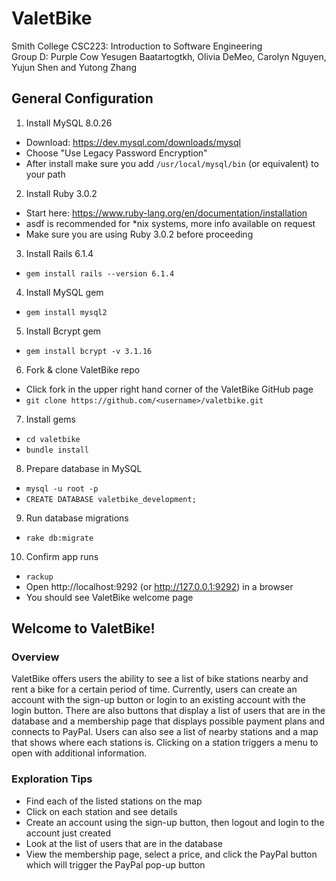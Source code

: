 # ValetBike

Smith College CSC223: Introduction to Software Engineering\
Group D: Purple Cow
Yesugen Baatartogtkh, Olivia DeMeo, Carolyn Nguyen, Yujun Shen and Yutong Zhang

## General Configuration
1. Install MySQL 8.0.26
* Download: https://dev.mysql.com/downloads/mysql
* Choose "Use Legacy Password Encryption"
* After install make sure you add `/usr/local/mysql/bin` (or equivalent) to your path

2. Install Ruby 3.0.2
* Start here: https://www.ruby-lang.org/en/documentation/installation
* asdf is recommended for *nix systems, more info available on request
* Make sure you are using Ruby 3.0.2 before proceeding

3. Install Rails 6.1.4
* `gem install rails --version 6.1.4`

4. Install MySQL gem
* `gem install mysql2`

5. Install Bcrypt gem
* `gem install bcrypt -v 3.1.16`

6. Fork & clone ValetBike repo
* Click fork in the upper right hand corner of the ValetBike GitHub page
* `git clone https://github.com/<username>/valetbike.git`

7. Install gems
* `cd valetbike`
* `bundle install`

8. Prepare database in MySQL
* `mysql -u root -p`
* `CREATE DATABASE valetbike_development;`

9. Run database migrations
* `rake db:migrate`

10. Confirm app runs
* `rackup`
* Open http://localhost:9292 (or http://127.0.0.1:9292) in a browser
* You should see ValetBike welcome page
  
  
## Welcome to ValetBike!

### Overview
ValetBike offers users the ability to see a list of bike stations nearby and rent a bike for a certain period of time. Currently, users can create an account with the sign-up button or login to an existing account with the login button. There are also buttons that display a list of users that are in the database and a membership page that displays possible payment plans and connects to PayPal. Users can also see a list of nearby stations and a map that shows where each stations is. Clicking on a station triggers a menu to open with additional information.


### Exploration Tips
* Find each of the listed stations on the map
* Click on each station and see details
* Create an account using the sign-up button, then logout and login to the account just created
* Look at the list of users that are in the database
* View the membership page, select a price, and click the PayPal button which will trigger the PayPal pop-up button